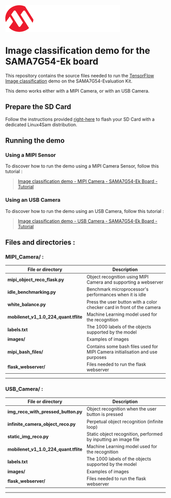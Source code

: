 
![microchip-logo](readme/mchp-logo.png)
# Image classification demo for the SAMA7G54-Ek board

This repository contains the source files needed to run the [TensorFlow Image classification](https://www.tensorflow.org/lite/examples/image_classification/overview) demo on the SAMA7G54-Evaluation Kit. 

This demo works either with a MIPI Camera, or with an USB Camera. 

## Prepare the SD Card 

Follow the instructions provided [right-here](../) to flash your SD Card with a dedicated Linux4Sam distribution.

## Running the demo

### Using a MIPI Sensor

To discover how to run the demo using a MIPI Camera Sensor, follow this tutorial :
> [Image classification demo - MIPI Camera - SAMA7G54-Ek Board - Tutorial](https://www.hackster.io/hakim-cherif/image-classification-demo-for-the-sama7g54-ek-board-mipi-5332c1)

### Using an USB Camera

To discover how to run the demo using an USB Camera, follow this tutorial :
> [Image classification demo - USB Camera - SAMA7G54-Ek Board - Tutorial](https://www.hackster.io/hakim-cherif/image-classification-demo-for-the-sama7g54-ek-board-usb-52a973)

## Files and directories : 

### MIPI_Camera/ :
| File or directory | Description |
|---|---|
|**mipi_object_reco_flask.py**| Object recognition using MIPI Camera and supporting a webserver |
|**idle_benchmarking.py**| Benchmark microprocessor's performances when it is idle |
|**white_balance.py**| Press the user button with a color checker card in front of the camera |
|**mobilenet_v1_1.0_224_quant.tflite** | Machine Learning model used for the recognition |
|**labels.txt** | The 1000 labels of the objects supported by the model |
|**images/**|Examples of images|
|**mipi_bash_files/** | Contains some bash files used for MIPI Camera initialisation and use purposes |
|**flask_webserver/** | Files needed to run the flask webserver |

---
### USB_Camera/ :

| File or directory | Description |
|---|---|
|**img_reco_with_pressed_button.py**| Object recognition when the user button is pressed|
|**infinite_camera_object_reco.py**|Perpetual object recognition (infinite loop) |
|**static_img_reco.py** | Static object recognition, performed by inputting an image file |
|**mobilenet_v1_1.0_224_quant.tflite** | Machine Learning model used for the recognition |
|**labels.txt** | The 1000 labels of the objects supported by the model |
|**images/**|Examples of images|
|**flask_webserver/** | Files needed to run the flask webserver |

---
